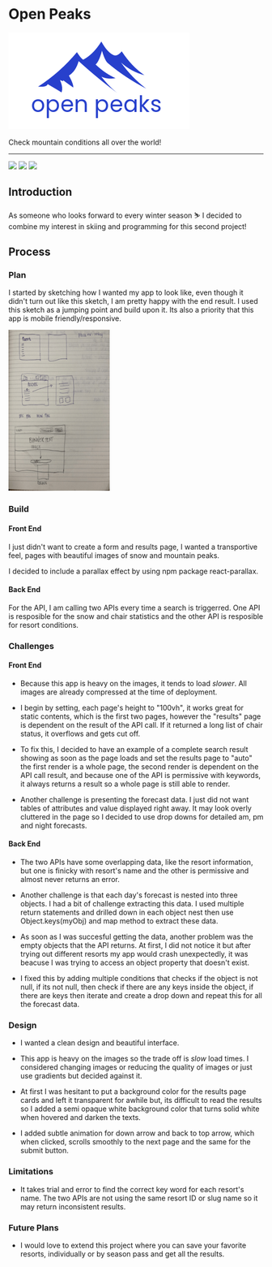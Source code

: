 # Open Peaks

<img src="https://github.com/m-soro/Project_2/blob/main/src/assets/images/openPeaks.png?raw=true" width="358" height="191">

Check mountain conditions all over the world!

---

<img src="https://github.com/m-soro/m-soro.github.io/blob/main/src/assets/images/openpeaks/06.png?raw=true" width="360" height="auto">

<img src="https://github.com/m-soro/m-soro.github.io/blob/main/src/assets/images/openpeaks/05.gif?raw=true" width="360" height="auto">

<img src="https://github.com/m-soro/m-soro.github.io/blob/main/src/assets/images/openpeaks/01.png?raw=true" width="300" height="auto">

## Introduction

As someone who looks forward to every winter season ⛷️ I decided to combine my interest in skiing and programming for this second project!

## Process

### Plan

I started by sketching how I wanted my app to look like, even though it didn't turn out like this sketch, I am pretty happy with the end result. I used this sketch as a jumping point and build upon it. Its also a priority that this app is mobile friendly/responsive.

<img src="https://raw.githubusercontent.com/m-soro/Project_2/main/src/assets/images/sketch.png?raw=true" width="200" height="317">

### Build

#### Front End

I just didn't want to create a form and results page, I wanted a transportive feel, pages with beautiful images of snow and mountain peaks.

I decided to include a parallax effect by using npm package react-parallax.

#### Back End

For the API, I am calling two APIs every time a search is triggerred. One API is resposible for the snow and chair statistics and the other API is resposible for resort conditions.

### Challenges

#### Front End

- Because this app is heavy on the images, it tends to load _slower_. All images are already compressed at the time of deployment.

- I begin by setting, each page's height to "100vh", it works great for static contents, which is the first two pages, however the "results" page is dependent on the result of the API call. If it returned a long list of chair status, it overflows and gets cut off.

- To fix this, I decided to have an example of a complete search result showing as soon as the page loads and set the results page to "auto" the first render is a whole page, the second render is dependent on the API call result, and because one of the API is permissive with keywords, it always returns a result so a whole page is still able to render.

- Another challenge is presenting the forecast data. I just did not want tables of attributes and value displayed right away. It may look overly cluttered in the page so I decided to use drop downs for detailed am, pm and night forecasts.

#### Back End

- The two APIs have some overlapping data, like the resort information, but one is finicky with resort's name and the other is permissive and almost never returns an error.

- Another challenge is that each day's forecast is nested into three objects. I had a bit of challenge extracting this data. I used multiple return statements and drilled down in each object nest then use Object.keys(myObj) and map method to extract these data.

- As soon as I was succesful getting the data, another problem was the empty objects that the API returns. At first, I did not notice it but after trying out different resorts my app would crash unexpectedly, it was beacuse I was trying to access an object property that doesn't exist.

- I fixed this by adding multiple conditions that checks if the object is not null, if its not null, then check if there are any keys inside the object, if there are keys then iterate and create a drop down and repeat this for all the forecast data.

### Design

- I wanted a clean design and beautiful interface.

- This app is heavy on the images so the trade off is _slow_ load times. I considered changing images or reducing the quality of images or just use gradients but decided against it.

- At first I was hesitant to put a background color for the results page cards and left it transparent for awhile but, its difficult to read the results so I added a semi opaque white background color that turns solid white when hovered and darken the texts.

- I added subtle animation for down arrow and back to top arrow, which when clicked, scrolls smoothly to the next page and the same for the submit button.

### Limitations

- It takes trial and error to find the correct key word for each resort's name. The two APIs are not using the same resort ID or slug name so it may return inconsistent results.

### Future Plans

- I would love to extend this project where you can save your favorite resorts, individually or by season pass and get all the results.
